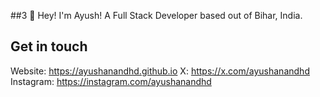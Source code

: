 ##3  👋 Hey! I'm Ayush!
A Full Stack Developer based out of Bihar, India.
## Get in touch
Website: https://ayushanandhd.github.io
X: https://x.com/ayushanandhd
Instagram: https://instagram.com/ayushanandhd
